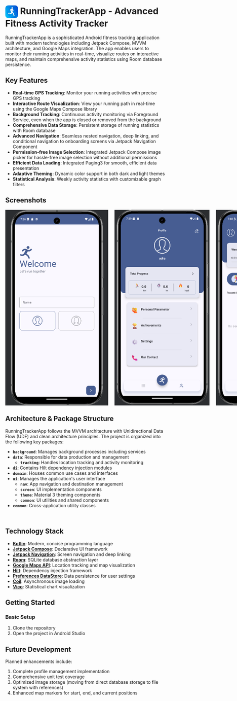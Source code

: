 <h1>
  <img src="appicon.png" alt="Logo" style="height:40px; vertical-align: middle;">
  RunningTrackerApp - Advanced Fitness Activity Tracker
</h1>


RunningTrackerApp is a sophisticated Android fitness tracking application built with modern technologies including Jetpack Compose, MVVM architecture, and Google Maps integration. The app enables users to monitor their running activities in real-time, visualize routes on interactive maps, and maintain comprehensive activity statistics using Room database persistence.


## Key Features

- **Real-time GPS Tracking**: Monitor your running activities with precise GPS tracking
- **Interactive Route Visualization**: View your running path in real-time using the Google Maps Compose library
- **Background Tracking**: Continuous activity monitoring via Foreground Service, even when the app is closed or removed from the background
- **Comprehensive Data Storage**: Persistent storage of running statistics with Room database
- **Advanced Navigation**: Seamless nested navigation, deep linking, and conditional navigation to onboarding screens via Jetpack Navigation Component
- **Permission-free Image Selection**: Integrated Jetpack Compose image picker for hassle-free image selection without additional permissions
- **Efficient Data Loading**: Integrated Paging3 for smooth, efficient data presentation
- **Adaptive Theming**: Dynamic color support in both dark and light themes
- **Statistical Analysis**: Weekly activity statistics with customizable graph filters

## Screenshots

<div style="display: flex; gap: 20px;">
  <img src="./ss/ss1.png" alt="RunningTrackerApp_live_tracking_ss" width="325px">
  <img src="./ss/ss3.png" alt="run_track_statistics_ss" width="300px">
  <img src="./ss/ss4.png" alt="run_track_statistics_ss" width="300px">
  <img src="./ss/ss5.png" alt="run_track_statistics_ss" width="300px">
</div>

## Architecture & Package Structure

RunningTrackerApp follows the MVVM architecture with Unidirectional Data Flow (UDF) and clean architecture principles. The project is organized into the following key packages:

* **`background`**: Manages background processes including services
* **`data`**: Responsible for data production and management
    * **`tracking`**: Handles location tracking and activity monitoring
* **`di`**: Contains Hilt dependency injection modules
* **`domain`**: Houses common use cases and interfaces
* **`ui`**: Manages the application's user interface
    * **`nav`**: App navigation and destination management
    * **`screen`**: UI implementation components
    * **`theme`**: Material 3 theming components
    * **`common`**: UI utilities and shared components
* **`common`**: Cross-application utility classes

<img src="" alt="" width="400px">


## Technology Stack

- **[Kotlin](https://kotlinlang.org/)**: Modern, concise programming language
- **[Jetpack Compose](https://developer.android.com/jetpack/compose)**: Declarative UI framework
- **[Jetpack Navigation](https://developer.android.com/jetpack/compose/navigation)**: Screen navigation and deep linking
- **[Room](https://developer.android.com/jetpack/androidx/releases/room)**: SQLite database abstraction layer
- **[Google Maps API](https://developers.google.com/maps/documentation/android-sdk)**: Location tracking and map visualization
- **[Hilt](https://developer.android.com/training/dependency-injection/hilt-android)**: Dependency injection framework
- **[Preferences DataStore](https://developer.android.com/topic/libraries/architecture/datastore)**: Data persistence for user settings
- **[Coil](https://coil-kt.github.io/coil/compose/)**: Asynchronous image loading
- **[Vico](https://patrykandpatrick.com/vico/)**: Statistical chart visualization

## Getting Started

### Basic Setup
1. Clone the repository
2. Open the project in Android Studio

<!-- ### Google Maps Integration (Optional)
The core tracking functionality works without Maps integration, but for the full experience:

1. Obtain a Google Maps API key following the official [guide](https://developers.google.com/maps/documentation/android-sdk/get-api-key)
2. Open the `local.properties` file
3. Add your API key:
   ```
   MAPS_API_KEY=your_maps_api_key
   ``` -->

## Future Development

Planned enhancements include:

1. Complete profile management implementation
2. Comprehensive unit test coverage
3. Optimized image storage (moving from direct database storage to file system with references)
4. Enhanced map markers for start, end, and current positions